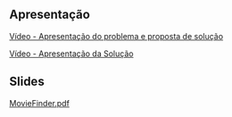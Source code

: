 
## Apresentação
[Vídeo - Apresentação do problema e proposta de solução](https://sgapucminasbr-my.sharepoint.com/personal/886953_sga_pucminas_br/_layouts/15/stream.aspx?id=%2Fpersonal%2F886953%5Fsga%5Fpucminas%5Fbr%2FDocuments%2FVideo%2EProblema%20e%20proposta%20de%20solu%C3%A7%C3%A3o%2Emp4&ga=1)

[Vídeo - Apresentação da Solução](https://sgapucminasbr-my.sharepoint.com/personal/886953_sga_pucminas_br/_layouts/15/stream.aspx?id=%2Fpersonal%2F886953%5Fsga%5Fpucminas%5Fbr%2FDocuments%2Fapresenta%C3%A7%C3%A3o%2Emp4&nav=eyJkZWZhdWx0TmF2UGFuZWwiOnsicGx1Z2luTmFtZSI6Ik1lZGlhU2V0dGluZ3NMYXllciJ9fQ%3D%3D)

## Slides
[MovieFinder.pdf](https://github.com/ICEI-PUC-Minas-PMV-ADS/pmv-ads-2023-1-e2-proj-int-t2-time3-moviefinder/files/11793854/MovieFinder.pdf)
